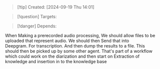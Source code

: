 
>[!tip] Created: [2024-09-19 Thu 14:01]

>[!question] Targets: 

>[!danger] Depends: 

When Making a prerecorded audio processing, We should allow files to be uploaded that represent audio. We should then Send that into Deepgram. For transcription. And then dump the results to a file. This should then be picked up by some other agent. That's part of a workflow which could work on the diarization and then start on Extraction of knowledge and insertion in to the knowledge base